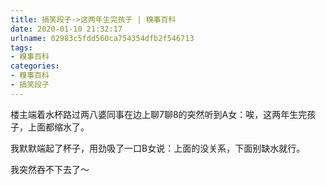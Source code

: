 ```yaml
---
title: 搞笑段子->这两年生完孩子 | 糗事百科
date: 2020-01-10 21:32:17
urlname: 02983c5fdd560ca754354dfb2f546713
tags: 
- 糗事百科
categories:
- 糗事百科
- 搞笑段子
---
```

楼主端着水杯路过两八婆同事在边上聊7聊8的突然听到A女：唉，这两年生完孩子，上面都缩水了。

我默默端起了杯子，用劲吸了一口B女说：上面的没关系，下面别缺水就行。

我突然吞不下去了～


